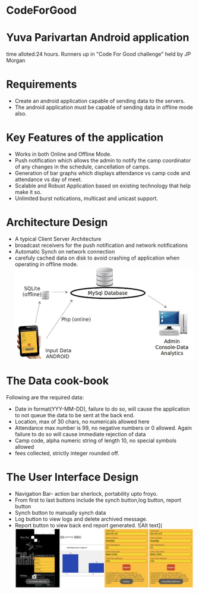 CodeForGood
===========

# Yuva Parivartan Android application
time alloted:24 hours.
Runners up in "Code For Good challenge" held by JP Morgan

# Requirements
- Create an android application capable of sending data to the servers.
- The android application must be capable of sending data in offline mode also.

# Key Features of the application
- Works in both Online and Offline Mode.
- Push notification which allows the admin to notify the camp coordinator of any changes in the schedule, cancellation of camps.
- Generation of bar graphs which displays attendance vs camp code and attendance vs day of meet.
- Scalable and Robust Application based on existing technology that help make it so.
- Unlimited burst notications, multicast and unicast support.

# Architecture Design
- A typical Client Server Architecture
- broadcast receivers for the push notification and network notifications
- Automatic Synch on network connection
- carefuly cached data on disk to avoid crashing of application when operating in offline mode.
![Alt text](https://raw.githubusercontent.com/rahulravindran0108/CodeForGood/master/screenshots/architecture.jpg "Architecture")

# The Data cook-book
Following are the required data:

- Date in format(YYY-MM-DD), failure to do so, will cause the application to not queue the data to be sent at the back end.
- Location, max of 30 chars, no numericals allowed here
- Attendance max number is 99, no negative numbers or 0 allowed. Again failure to do so will cause immediate rejection of data
- Camp code, alpha numeric string of length 10, no special symbols allowed
- fees collected, strictly integer rounded off.

# The User Interface Design
- Navigation Bar- action bar sherlock, portability upto froyo.
- From first to last buttons include the synch button,log button, report button
- Synch button to manually synch data
- Log button to view logs and delete archived message.
- Report button to view back end report generated.
![Alt text](![Alt text](https://raw.githubusercontent.com/rahulravindran0108/CodeForGood/master/screenshots/photo-grid-android.jpg "UI Design")
